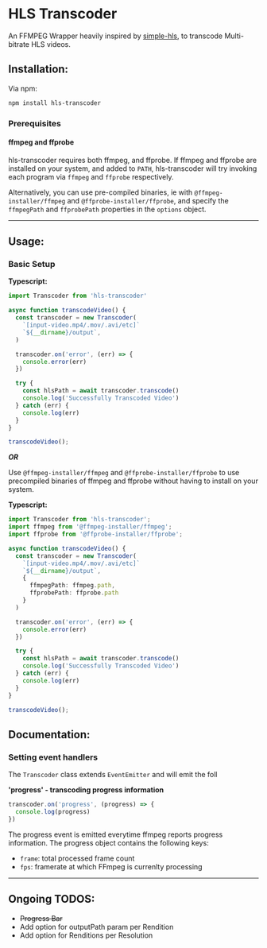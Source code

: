 # HLS Transcoder

An FFMPEG Wrapper heavily inspired by [simple-hls](https://github.com/techwarriorz/simple-hls), to transcode Multi-bitrate HLS videos.  

## Installation:  
Via npm:
```bash
npm install hls-transcoder
```

### Prerequisites  
#### ffmpeg and ffprobe  
hls-transcoder requires both ffmpeg, and ffprobe. If ffmpeg and ffprobe are installed on your system, and added to `PATH`, hls-transcoder will try invoking each program via `ffmpeg` and `ffprobe` respectively.  

Alternatively, you can use pre-compiled binaries, ie with `@ffmpeg-installer/ffmpeg` and `@ffprobe-installer/ffprobe`, and specify the `ffmpegPath` and `ffprobePath` properties in the `options` object.

___

## Usage:  

### Basic Setup
**Typescript:** 
```ts
import Transcoder from 'hls-transcoder'

async function transcodeVideo() {
  const transcoder = new Transcoder(
    `[input-video.mp4/.mov/.avi/etc]`
    `${__dirname}/output`,
  )

  transcoder.on('error', (err) => {
    console.error(err)
  })

  try {
    const hlsPath = await transcoder.transcode()
    console.log('Successfully Transcoded Video')
  } catch (err) {
    console.log(err)
  }
}

transcodeVideo();
```

***OR***

Use `@ffmpeg-installer/ffmpeg` and `@ffprobe-installer/ffprobe` to use precompiled binaries of ffmpeg and ffprobe without having to install on your system.  

**Typescript:**
```ts
import Transcoder from 'hls-transcoder';
import ffmpeg from '@ffmpeg-installer/ffmpeg';
import ffprobe from '@ffprobe-installer/ffprobe';

async function transcodeVideo() {
  const transcoder = new Transcoder(
    `[input-video.mp4/.mov/.avi/etc]`
    `${__dirname}/output`,
    {
      ffmpegPath: ffmpeg.path,
      ffprobePath: ffprobe.path
    }
  )

  transcoder.on('error', (err) => {
    console.error(err)
  })

  try {
    const hlsPath = await transcoder.transcode()
    console.log('Successfully Transcoded Video')
  } catch (err) {
    console.log(err)
  }
}

transcodeVideo();
```

## Documentation:  


### Setting event handlers
The `Transcoder` class extends `EventEmitter` and will emit the foll  

**'progress' - transcoding progress information**
```ts
transcoder.on('progress', (progress) => {
  console.log(progress)
})
```
The progress event is emitted everytime ffmpeg reports progress information. The progress object contains the following keys:  
* `frame`: total processed frame count
* `fps`: framerate at which FFmpeg is currenlty processing
___

## Ongoing TODOS:
* ~~Progress Bar~~
* Add option for outputPath param per Rendition
* Add option for Renditions per Resolution